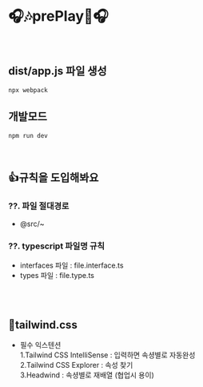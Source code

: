 # 🎧🎶prePlay🎵🎧

<br/>

## dist/app.js 파일 생성

```
npx webpack
```

## 개발모드

```
npm run dev
```

<br/>

## 👍규칙을 도입해봐요

### ??. 파일 절대경로

- @src/~

### ??. typescript 파일명 규칙

- interfaces 파일 : file.interface.ts
- types 파일 : file.type.ts

<br/><br/>

## 🐻tailwind.css

- 필수 익스텐션  
  1.Tailwind CSS IntelliSense : 입력하면 속셩별로 자동완성  
  2.Tailwind CSS Explorer : 속성 찾기  
  3.Headwind : 속셩별로 재배열 (협업시 용이)

